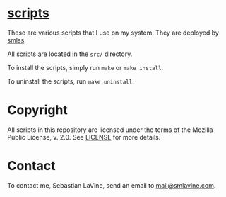 # [scripts](https://git.sr.ht/~smlavine/scripts)

These are various scripts that I use on my system. They are deployed by
[smlss](https://sr.ht/~smlavine/smlss).

All scripts are located in the `src/` directory.

To install the scripts, simply run `make` or `make install`.

To uninstall the scripts, run `make uninstall`.

# Copyright

All scripts in this repository are licensed under the terms of the
Mozilla Public License, v. 2.0. See [LICENSE][0] for more details.

# Contact

To contact me, Sebastian LaVine, send an email to <mail@smlavine.com>.


[0]: https://git.sr.ht/~smlavine/scripts/tree/master/item/LICENSE
